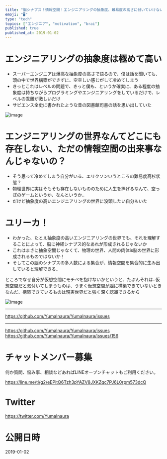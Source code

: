 ```yaml
---
title: "脳シナプス！情報空間！エンジニアリングの抽象度、難易度の高さに付いていけないWeb開発エンジニアの独り言"
emoji: "🖥"
type: "tech"
topics: ["エンジニア", "motivation", "brai"]
published: true
published_at: 2019-01-02
---
```


# エンジニアリングの抽象度は極めて高い

- スーパーエンジニアは爆高な抽象度の高さで語るので、僕は話を聞いても、頭の中で世界構築ができずに、空空しい感じがして冷めてしまう
- きっとこれはレベルの問題で、きっと僕も、というか確実に、ある程度の抽象度は持ちながらプログラミングやエンジニアリングをしているだけで、レベルの乖離が激しいだけ
- サピエンス全史に書かれたような昔の図書館司書の話を思い出していた

![image](https://user-images.githubusercontent.com/13635059/50577630-557e2580-0e6f-11e9-950f-8d0f1ced0500.png)

# エンジニアリングの世界なんてどこにも存在しない、ただの情報空間の出来事なんじゃないの？

- そう思って冷めてしまう自分がいる、エリクソンいうところの難易度高杉状態？
- 物理世界に実はそもそも存在しないもののために人生を捧げるなんて、空っぽのゲームというか、なんというか‥
- だけど抽象度の高いエンジニアリングの世界に没頭したい自分もいた

# ユリーカ！

- わかった、たとえ抽象度の高いエンジニアリングの世界でも、それを理解することによって、脳に神経シナプス的なあれが形成されるじゃないか
- これはまさに抽象空間じゃなくて、物理の世界、人間の肉体is脳の世界に形成されるものではないか！
- そしてこの脳のシナプスの多人数による集合が、情報空間を集合的に生み出していると理解できる‥

ところでなぜ自分が仮想空間にモチベを抱けないかというと、たぶんそれは‥仮想空間だと気付いてしまうものは、うまく仮想空間が脳に構築できていないときなんだ、構築できているものは現実世界だと強く深く認識できるから

![image](https://user-images.githubusercontent.com/13635059/50577707-5617bb80-0e71-11e9-9270-52fc6eacd3c5.png)

---

https://github.com/YumaInaura/YumaInaura/issues


---

https://github.com/YumaInaura/YumaInaura/issues
https://github.com/YumaInaura/YumaInaura/issues/156








<!-- Update From Qiita API -->

# チャットメンバー募集


何か質問、悩み事、相談などあればLINEオープンチャットもご利用ください。

https://line.me/ti/g2/eEPltQ6Tzh3pYAZV8JXKZqc7PJ6L0rpm573dcQ





# Twitter


https://twitter.com/YumaInaura


<!-- Update From Qiita API -->



# 公開日時

2019-01-02
